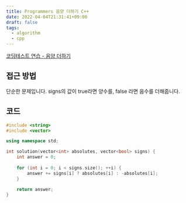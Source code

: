```yaml
---
title: Programmers 음양 더하기 C++
date: 2022-04-04T21:31:41+09:00
draft: false
tags:
  - algorithm
  - cpp
---
```

<!--more-->
[코딩테스트 연습 - 음양 더하기](https://programmers.co.kr/learn/courses/30/lessons/76501)

## 접근 방법

단순한 문제입니다. signs의 값이 true라면 양수를, false 라면 음수를 더해줍니다.

## 코드

```cpp
#include <string>
#include <vector>

using namespace std;

int solution(vector<int> absolutes, vector<bool> signs) {
    int answer = 0;
    
    for (int i = 0; i < signs.size(); ++i) {
        answer += signs[i] ? absolutes[i] : -absolutes[i];
    }
    
    return answer;
}
```
